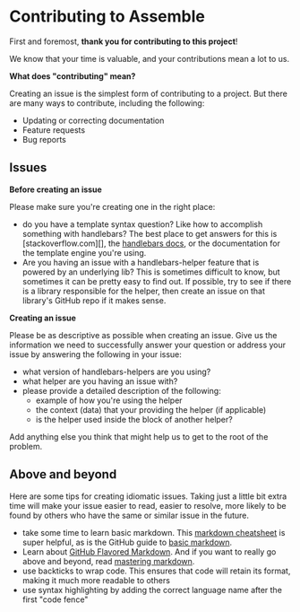# Contributing to Assemble

First and foremost, **thank you for contributing to this project**! 

We know that your time is valuable, and your contributions mean a lot to us.

**What does "contributing" mean?**

Creating an issue is the simplest form of contributing to a project. But there are many ways to contribute, including the following:

- Updating or correcting documentation
- Feature requests
- Bug reports

## Issues

**Before creating an issue**

Please make sure you're creating one in the right place:

- do you have a template syntax question? Like how to accomplish something with handlebars? The best place to get answers for this is [stackoverflow.com][], the [handlebars docs](handlebarsjs.com), or the documentation for the template engine you're using.
- Are you having an issue with a handlebars-helper feature that is powered by an underlying lib? This is sometimes difficult to know, but sometimes it can be pretty easy to find out. If possible, try to see if there is a library responsible for the helper, then create an issue on that library's GitHub repo if it makes sense.

**Creating an issue**

Please be as descriptive as possible when creating an issue. Give us the information we need to successfully answer your question or address your issue by answering the following in your issue:

- what version of handlebars-helpers are you using?
- what helper are you having an issue with?
- please provide a detailed description of the following:
  * example of how you're using the helper
  * the context (data) that your providing the helper (if applicable)
  * is the helper used inside the block of another helper?

Add anything else you think that might help us to get to the root of the problem.

## Above and beyond

Here are some tips for creating idiomatic issues. Taking just a little bit extra time will make your issue easier to read, easier to resolve, more likely to be found by others who have the same or similar issue in the future.

- take some time to learn basic markdown. This [markdown cheatsheet](https://gist.github.com/jonschlinkert/5854601) is super helpful, as is the GitHub guide to [basic markdown](https://help.github.com/articles/markdown-basics/).
- Learn about [GitHub Flavored Markdown](https://help.github.com/articles/github-flavored-markdown/). And if you want to really go above and beyond, read [mastering markdown](https://guides.github.com/features/mastering-markdown/).
- use backticks to wrap code. This ensures that code will retain its format, making it much more readable to others
- use syntax highlighting by adding the correct language name after the first "code fence"
